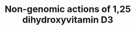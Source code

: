 ---
annotations:
- type: Pathway Ontology
  value: vitamin D signaling pathway
authors:
- Susan
- MaintBot
description: The pathway summarizes the knowlegde on the non-genomic actions of the
  hormonally active form of vitamin D, 1,25 dihydroxyvitamin D3. It is based the pathway
  figure published by Hii and Ferrante (Nutrients, 2016).
last-edited: 2019-09-17
organisms:
- Homo sapiens
redirect_from:
- /index.php/Pathway:WP4341
- /instance/WP4341
schema-jsonld:
- '@context': https://schema.org/
  '@id': https://wikipathways.github.io/pathways/WP4341.html
  '@type': Dataset
  creator:
    '@type': Organization
    name: WikiPathways
  description: The pathway summarizes the knowlegde on the non-genomic actions of
    the hormonally active form of vitamin D, 1,25 dihydroxyvitamin D3. It is based
    the pathway figure published by Hii and Ferrante (Nutrients, 2016).
  keywords:
  - PRKCE
  - CCL2
  - KRAS
  - PIK3CG
  - DAG
  - PLCD3
  - PLCE1
  - PIK3R5
  - PIK3R3
  - OAS3
  - RXRG
  - 25D
  - JAK1
  - CD40LG
  - CaMK2B
  - TNFR1
  - MAPK13
  - MAPK1
  - MAPK3
  - PIK3CD
  - 1,25D
  - IFNR alpha
  - PLCB4
  - NFKB1
  - ISG15
  - IFNR gamma
  - TLR2
  - TNF
  - PLCB2
  - CaMK2D
  - PRKCG
  - MAPK9
  - PRKCB
  - PKC zeta
  - SP3
  - STAT1
  - CD40
  - MAPK11
  - PIK3R4
  - cJUN
  - NFKB2
  - CYP27B1
  - MAPK8
  - CaMK2A
  - PIK3C2A
  - PIK3CA
  - PIK3R2
  - RELB
  - INF gamma
  - CaMK2G
  - VDRn
  - PIK3R1
  - PLCB3
  - VDR
  - PIK3CB
  - PIK3C2G
  - OAS1
  - TLR4
  - AA
  - PRKCQ
  - MED1
  - PLCG1
  - PRKCA
  - PLCD4
  - RXRB
  - STAT2
  - RXRA
  - PIK3C3
  - IL-6
  - CAMP
  - PLCG2
  - AKT2
  - RSAD2
  - NOD2
  - Caveolin-1
  - SP1
  - PRKCH
  - INF alpha
  - ETS1
  - AKT3
  - TYK2
  - CXCL8
  - IFI44L
  - IKK2
  - PRKCD
  - IFI27L
  - OAS2
  - PLCD1
  - TLR8
  - AKT1
  - CYP24A1
  - PMA
  - PLA2G1B
  - PLCB1
  - DEFB4A
  - MAPK7
  - PIK3C2B
  - NRAS
  - HRAS
  - MAPK14
  - MAPK12
  - VSE
  - VDRm/n
  license: CC0
  name: Non-genomic actions of 1,25 dihydroxyvitamin D3
seo: CreativeWork
title: Non-genomic actions of 1,25 dihydroxyvitamin D3
wpid: WP4341
---